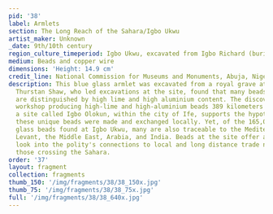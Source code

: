 ```yaml
---
pid: '38'
label: Armlets
section: The Long Reach of the Sahara/Igbo Ukwu
artist_maker: Unknown
_date: 9th/10th century
region_culture_timeperiod: Igbo Ukwu, excavated from Igbo Richard (burial)
medium: Beads and copper wire
dimensions: 'Height: 14.9 cm'
credit_line: National Commission for Museums and Monuments, Abuja, Nigeria
description: This blue glass armlet was excavated from a royal grave at Igbo Ukwu.
  Thurstan Shaw, who led excavations at the site, found that many beads from the site
  are distinguished by high lime and high aluminium content. The discovery of a bead
  workshop producing high-lime and high-aluminium beads 389 kilometers southeast at
  a site called Igbo Olokun, within the city of Ife, supports the hypothesis that
  these unique beads were made and exchanged locally. Yet, of the 165,000 stone and
  glass beads found at Igbo Ukwu, many are also traceable to the Mediterranean, the
  Levant, the Middle East, Arabia, and India. Beads at the site offer an interesting
  look into the polity's connections to local and long distance trade networks, including
  those crossing the Sahara.
order: '37'
layout: fragment
collection: fragments
thumb_150: '/img/fragments/38/38_150x.jpg'
thumb_75: '/img/fragments/38/38_75x.jpg'
full: '/img/fragments/38/38_640x.jpg'
---
```


